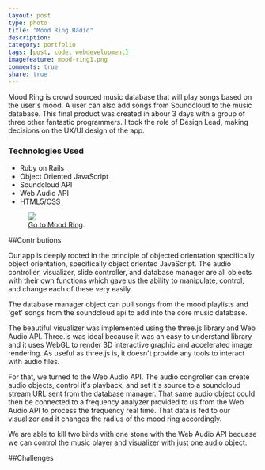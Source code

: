 ```yaml
---
layout: post
type: photo
title: "Mood Ring Radio"
description:
category: portfolio
tags: [post, code, webdevelopment]
imagefeature: mood-ring1.png
comments: true
share: true
---
```


Mood Ring is crowd sourced music database that will play songs based on the user's mood. A user can also add songs from Soundcloud to the music database. This final product was created in abour 3 days with a group of three other fantastic programmers. I took the role of Design Lead, making decisions on the UX/UI design of the app.


### Technologies Used
- Ruby on Rails
- Object Oriented JavaScript
- Soundcloud API
- Web Audio API
- HTML5/CSS

<figure>
  <a href="http://moodringradio.herokuapp.com"><img src="{{ site.url }}/images/mood-ring1.png"></a>
  <figcaption><a href="http://moodringradio.herokuapp.com" data-toggle="tooltip" title="Visit my Website!">Go to Mood Ring</a>.</figcaption>
</figure>

##Contributions

Our app is deeply rooted in the principle of objected orientation specifically object orientation, specifically object oriented JavaScript. The audio controller, visualizer, slide controller, and database manager are all objects with their own functions which gave us the ability to manipulate, control, and change each of these very easily.

The database manager object can pull songs from the mood playlists and 'get' songs from the soundcloud api to add into the core music database.

The beautiful visualizer was implemented using the three.js library and Web Audio API. Three.js was ideal because it was an easy to understand library and it uses WebGL to render 3D interactive graphic and accelerated image rendering. As useful as three.js is, it doesn't provide any tools to interact with audio files.

For that, we turned to the Web Audio API. The audio congroller can create audio objects, control it's playback, and set it's source to a soundcloud stream URL sent from the database manager. That same audio object could then be connected to a frequency analyzer provided to us from the Web Audio API to process the frequency real time. That data is fed to our visualizer and it changes the radius of the mood ring accordingly.

We are able to kill two birds with one stone with the Web Audio API becuase we can control the music player and visualizer with just one audio object.

##Challenges


